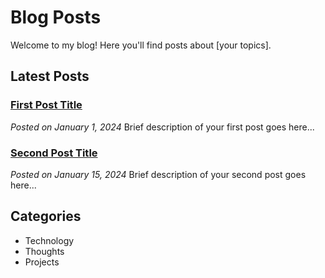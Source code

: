 # Blog Posts

Welcome to my blog! Here you'll find posts about [your topics].

## Latest Posts

### [First Post Title](/blog/first-post.html)
*Posted on January 1, 2024*
Brief description of your first post goes here...

### [Second Post Title](/blog/second-post.html)
*Posted on January 15, 2024*
Brief description of your second post goes here...

## Categories
- Technology
- Thoughts
- Projects 